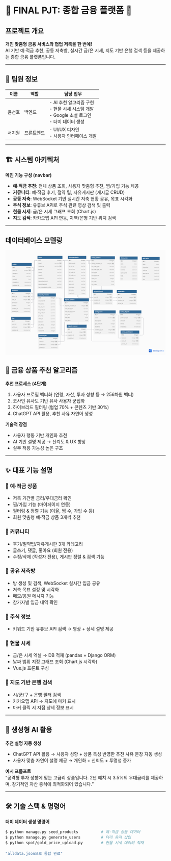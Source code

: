 # 📌 FINAL PJT: 종합 금융 플랫폼 🏦

## 프로젝트 개요

**개인 맞춤형 금융 서비스와 협업 저축을 한 번에!**  
AI 기반 예·적금 추천, 공동 저축방, 실시간 금/은 시세, 지도 기반 은행 검색 등을 제공하는 종합 금융 플랫폼입니다.

---

## 👥 팀원 정보

| 이름   | 역할       | 담당 업무 |
|--------|------------|--------------------------------------------------|
| 윤선호 | 백엔드     | - AI 추천 알고리즘 구현<br>- 현물 시세 시스템 개발<br>- Google 소셜 로그인<br>- 더미 데이터 생성 |
| 서지원 | 프론트엔드 | - UI/UX 디자인<br>- 사용자 인터페이스 개발 |

---

## 🏗️ 시스템 아키텍처

**메인 기능 구성 (navbar)**

- **예·적금 추천**: 전체 상품 조회, 사용자 맞춤형 추천, 찜/가입 기능 제공  
- **커뮤니티**: 예·적금 후기, 절약 팁, 자유게시판 (게시글 CRUD)  
- **공동 저축**: WebSocket 기반 실시간 저축 현황 공유, 목표 시각화  
- **주식 정보**: 유튜브 API로 주식 관련 영상 검색 및 출력  
- **현물 시세**: 금/은 시세 그래프 조회 (Chart.js)  
- **지도 검색**: 카카오맵 API 연동, 지역/은행 기반 위치 검색

---
## 데이터베이스 모델링
![erd](./images/erd.png)

## 🧠 금융 상품 추천 알고리즘

**추천 프로세스 (4단계)**

1. 사용자 프로필 벡터화 (연령, 자산, 투자 성향 등 → 256차원 벡터)
2. 코사인 유사도 기반 유사 사용자 군집화
3. 하이브리드 필터링 (협업 70% + 콘텐츠 기반 30%)
4. ChatGPT API 활용, 추천 사유 자연어 생성

**기술적 장점**

- 사용자 행동 기반 개인화 추천
- AI 기반 설명 제공 → 신뢰도 & UX 향상
- 실무 적용 가능성 높은 구조

---

## ✨ 대표 기능 설명

### 🔹 예·적금 상품
- 저축 기간별 금리/우대금리 확인
- 찜/가입 기능 (마이페이지 연동)
- 필터링 & 정렬 기능 (이율, 찜 수, 가입 수 등)
- 회원 맞춤형 예·적금 상품 3개씩 추천

### 🔹 커뮤니티
- 후기/절약팁/자유게시판 3개 카테고리
- 글쓰기, 댓글, 좋아요 (회원 전용)
- 수정/삭제 (작성자 전용), 게시판 정렬 & 검색 기능

### 🔹 공유 저축방
- 방 생성 및 검색, WebSocket 실시간 입금 공유
- 저축 목표 설정 및 시각화
- 메모/응원 메시지 기능
- 참가자별 입금 내역 확인

### 🔹 주식 정보
- 키워드 기반 유튜브 API 검색 → 영상 + 상세 설명 제공

### 🔹 현물 시세
- 금/은 시세 엑셀 → DB 적재 (pandas + Django ORM)
- 날짜 범위 지정 그래프 조회 (Chart.js 시각화)
- Vue.js 프론트 구성

### 🔹 지도 기반 은행 검색
- 시/군/구 + 은행 필터 검색
- 카카오맵 API → 지도에 마커 표시
- 마커 클릭 시 지점 상세 정보 표시

---

## 🤖 생성형 AI 활용

**추천 설명 자동 생성**

- ChatGPT API 활용 → 사용자 성향 + 상품 특성 반영한 추천 사유 문장 자동 생성
- 사용자 맞춤 자연어 설명 제공 → 개인화 + 신뢰도 + 투명성 증가

**예시 프롬프트**  
“공격형 투자 성향에 맞는 고금리 상품입니다. 2년 예치 시 3.5%의 우대금리를 제공하며, 장기적인 자산 증식에 최적화되어 있습니다.”

---

## 🛠️ 기술 스택 & 명령어

**더미 데이터 생성 명령어**
```bash
$ python manage.py seed_products          # 예·적금 상품 데이터
$ python manage.py generate_users         # 더미 유저 삽입
$ python spot/gold_price_upload.py        # 현물 시세 데이터 적재

"alldata.json으로 통합 완료"